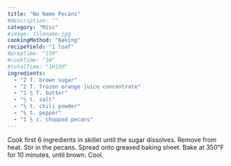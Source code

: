```yaml
---
title: "No Name Pecans"
#description: ""
category: "Misc"
#image: filename.jpg
cookingMethod: "Baking"
recipeYield: "1 loaf"
#prepTime: "15M"
#cookTime: "1H"
#totalTime: "1H15M"
ingredients:
  - "2 T. brown sugar"
  - "2 T. frozen orange juice concentrate"
  - "1 ½ T. butter"
  - "½ t. salt"
  - "½ t. chili powder"
  - "¼ t. pepper"
  - "1 ½ c. chopped pecans"
---
```


Cook first 6 ingredients in skillet until the sugar dissolves.
Remove from heat. Stir in the pecans.
Spread onto greased baking sheet.
Bake at 350℉ for 10 minutes, until brown.
Cool.
